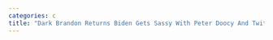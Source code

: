 ```yaml
---
categories: c
title: "Dark Brandon Returns Biden Gets Sassy With Peter Doocy And Twitter Lights Up"
---
```

